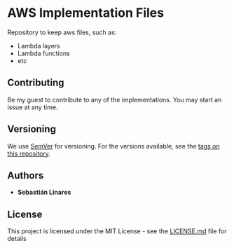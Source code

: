 # AWS Implementation Files

Repository to keep aws files, such as:
- Lambda layers
- Lambda functions
- etc

## Contributing

Be my guest to contribute to any of the implementations. You may start an issue at any time.

## Versioning

We use [SemVer](http://semver.org/) for versioning. For the versions available, see the [tags on this repository](https://github.com/your/project/tags). 

## Authors

* **Sebastián Linares** 

## License

This project is licensed under the MIT License - see the [LICENSE.md](LICENSE.md) file for details
